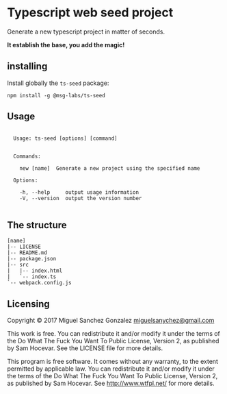 # Typescript web seed project

Generate a new typescript project in matter of seconds.

**It establish the base, you add the magic!**

## installing

Install globally the ```ts-seed``` package:
```
npm install -g @msg-labs/ts-seed
```

## Usage

```

  Usage: ts-seed [options] [command]


  Commands:

    new [name]  Generate a new project using the specified name

  Options:

    -h, --help     output usage information
    -V, --version  output the version number


```

## The structure

```
[name]
|-- LICENSE
|-- README.md
|-- package.json
|-- src
|   |-- index.html
|   `-- index.ts
`-- webpack.config.js
```

## Licensing

Copyright © 2017 Miguel Sanchez Gonzalez <miguelsanychez@gmail.com>

This work is free. You can redistribute it and/or modify it under the terms of
the Do What The Fuck You Want To Public License, Version 2, as published by Sam
Hocevar. See the LICENSE file for more details.

This program is free software. It comes without any warranty, to the extent
permitted by applicable law. You can redistribute it and/or modify it under the
terms of the Do What The Fuck You Want To Public License, Version 2, as
published by Sam Hocevar. See http://www.wtfpl.net/ for more details.
